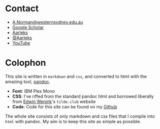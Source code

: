 # Contact

*  <i class="fas fa-paper-plane big-icon"></i> [A.Norman@westernsydney.edu.au](mailto:A.Norman@westernsydney.edu.au)
*  <i class="ai ai-google-scholar big-icon"></i> [Google Scholar](https://scholar.google.com/citations?user=FN3ytOYAAAAJ&hl=en)
* <i class="fab fa-github big-icon"></i> [Aarleks](https://github.com/Aarleks)
* <i class="fab fa-twitter big-icon"></i> [\@Aarleks](https://twitter.com/Aarleks)
* <i class="fab fa-youtube big-icon"></i> [YouTube](https://www.youtube.com/channel/UCEP8VU6BwezS99VzHNF8wSw/videos)

# Colophon

This site is written in ` markdown ` and ` css `, and converted to html with the amazing tool, [pandoc](https://pandoc.org/).

* **Font**: IBM Plex Mono
* **CSS**: I've riffed from the standard pandoc html and borrowed liberally from [Edwin Wenink](https://tilde.club/~ejw/)'s `tilde.club` website
* **Code**: Code for this site can be found on my [Github](https://github.com/Aarleks/tilde)

The whole site consists of only markdown and css files that I compile into `html` with pandoc. My aim is to keep this site as simple as possible.
